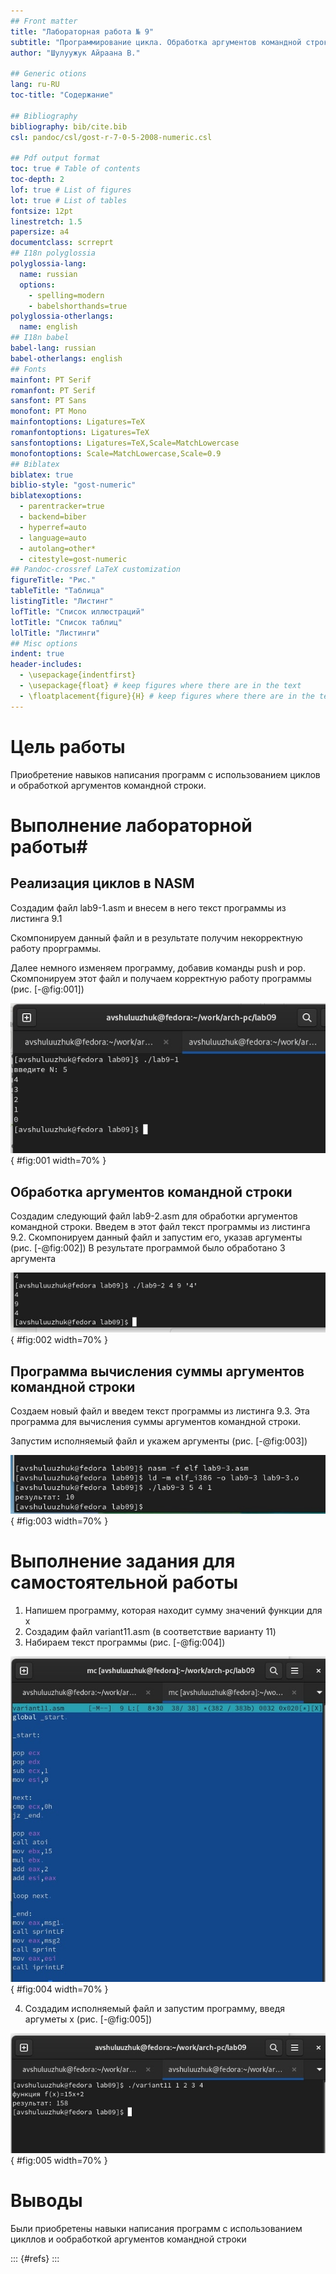 ```yaml
---
## Front matter
title: "Лабораторная работа № 9"
subtitle: "Программирование цикла. Обработка аргументов командной строки"
author: "Шулуужук Айраана В."

## Generic otions
lang: ru-RU
toc-title: "Содержание"

## Bibliography
bibliography: bib/cite.bib
csl: pandoc/csl/gost-r-7-0-5-2008-numeric.csl

## Pdf output format
toc: true # Table of contents
toc-depth: 2
lof: true # List of figures
lot: true # List of tables
fontsize: 12pt
linestretch: 1.5
papersize: a4
documentclass: scrreprt
## I18n polyglossia
polyglossia-lang:
  name: russian
  options:
	- spelling=modern
	- babelshorthands=true
polyglossia-otherlangs:
  name: english
## I18n babel
babel-lang: russian
babel-otherlangs: english
## Fonts
mainfont: PT Serif
romanfont: PT Serif
sansfont: PT Sans
monofont: PT Mono
mainfontoptions: Ligatures=TeX
romanfontoptions: Ligatures=TeX
sansfontoptions: Ligatures=TeX,Scale=MatchLowercase
monofontoptions: Scale=MatchLowercase,Scale=0.9
## Biblatex
biblatex: true
biblio-style: "gost-numeric"
biblatexoptions:
  - parentracker=true
  - backend=biber
  - hyperref=auto
  - language=auto
  - autolang=other*
  - citestyle=gost-numeric
## Pandoc-crossref LaTeX customization
figureTitle: "Рис."
tableTitle: "Таблица"
listingTitle: "Листинг"
lofTitle: "Список иллюстраций"
lotTitle: "Список таблиц"
lolTitle: "Листинги"
## Misc options
indent: true
header-includes:
  - \usepackage{indentfirst}
  - \usepackage{float} # keep figures where there are in the text
  - \floatplacement{figure}{H} # keep figures where there are in the text
---
```


# Цель работы

Приобретение навыков написания программ с использованием циклов и обработкой аргументов командной строки.

# Выполнение лабораторной работы#

## Реализация циклов в NASM

Создадим файл lab9-1.asm и внесем в него текст программы из листинга 9.1

Скомпонируем данный файл и в результате получим некорректную работу прорграммы.

Далее немного изменяем программу,  добавив команды  push и pop. Скомпонируем этот файл и получаем корректную работу программы (рис. [-@fig:001])

![Программа вывода значений регистра ecx](image/photo1.jpg){ #fig:001 width=70% }

## Обработка аргументов командной строки

Создадим следующий файл  lab9-2.asm  для обработки аргументов командной строки.
Введем в этот файл текст программы из листинга 9.2. Скомпонируем данный файл и запустим его, указав аргументы (рис. [-@fig:002]) В результате программой было обработано 3 аргумента

![Вывод программы для обработки аргументов](image/photo2.jpg){ #fig:002 width=70% }

## Программа вычисления суммы аргументов командной строки

Создаем новый файл и введем текст программы из листинга 9.3. Эта программа для вычисления суммы аргументов командной строки.

Запустим исполняемый файл и укажем аргументы (рис. [-@fig:003]) 

![Вывод программы для вычисления суммы аргументов](image/photo3.jpg){ #fig:003 width=70% }

# Выполнение задания для самостоятельной работы

1. Напишем программу, которая находит сумму значений функции для х
2. Создадим файл variant11.asm (в соответствие варианту 11)
3. Набираем текст программы  (рис. [-@fig:004])

![текст программы](image/photo4.jpg){ #fig:004 width=70% }

4. Создадим исполняемый файл и запустим программу, введя аргуметы х (рис. [-@fig:005])

![вывод программы](image/photo5.jpg){ #fig:005 width=70% }

# Выводы

Были приобретены навыки написания программ с использованием цикллов и ообработкой аргументов командной строки

::: {#refs}
:::
